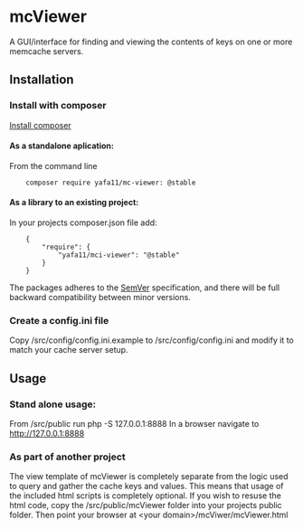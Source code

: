 # mcViewer
A GUI/interface for finding and viewing the contents of keys on one or more memcache servers.

Installation
------------
### Install with composer
[Install composer](https://getcomposer.org/download/)

#### As a standalone aplication:

From the command line
    
        composer require yafa11/mc-viewer: @stable


#### As a library to an existing project:

In your projects composer.json file add:
    
    

        {
            "require": {
                "yafa11/mci-viewer": "@stable"
            }
        }



The packages adheres to the [SemVer](http://semver.org/) specification, and there will be full backward compatibility
between minor versions.

### Create a config.ini file
Copy /src/config/config.ini.example to /src/config/config.ini and modify it to match your cache server setup.


Usage
-----
### Stand alone usage:
From /src/public run php -S 127.0.0.1:8888
In a browser navigate to http://127.0.0.1:8888

### As part of another project
The view template of mcViewer is completely separate from the logic used to query and gather the cache keys and values. 
This means that usage of the included html scripts is completely optional. If you wish to resuse the html code, copy 
the /src/public/mcViewer folder into your projects public folder.  Then point your browser at 
\<your domain\>/mcViwer/mcViewer.html

    
